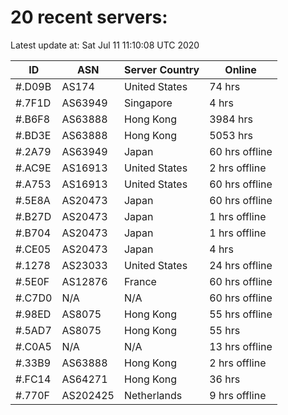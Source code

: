 # 20 recent servers:

Latest update at: Sat Jul 11 11:10:08 UTC 2020

| ID | ASN | Server Country | Online |
| -- | --- | -------------- | ------ |
| #.D09B | AS174 | United States | 74 hrs |
| #.7F1D | AS63949 | Singapore | 4 hrs |
| #.B6F8 | AS63888 | Hong Kong | 3984 hrs |
| #.BD3E | AS63888 | Hong Kong | 5053 hrs |
| #.2A79 | AS63949 | Japan | 60 hrs offline |
| #.AC9E | AS16913 | United States | 2 hrs offline |
| #.A753 | AS16913 | United States | 60 hrs offline |
| #.5E8A | AS20473 | Japan | 60 hrs offline |
| #.B27D | AS20473 | Japan | 1 hrs offline |
| #.B704 | AS20473 | Japan | 1 hrs offline |
| #.CE05 | AS20473 | Japan | 4 hrs |
| #.1278 | AS23033 | United States | 24 hrs offline |
| #.5E0F | AS12876 | France | 60 hrs offline |
| #.C7D0 | N/A | N/A | 60 hrs offline |
| #.98ED | AS8075 | Hong Kong | 55 hrs offline |
| #.5AD7 | AS8075 | Hong Kong | 55 hrs |
| #.C0A5 | N/A | N/A | 13 hrs offline |
| #.33B9 | AS63888 | Hong Kong | 2 hrs offline |
| #.FC14 | AS64271 | Hong Kong | 36 hrs |
| #.770F | AS202425 | Netherlands | 9 hrs offline |

